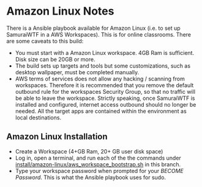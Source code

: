# Amazon Linux Notes
There is a Ansible playbook available for Amazon Linux (i.e. to set up SamuraiWTF in a AWS Workspaces).
This is for online classrooms.  There are some caveats to this build:

  * You must start with a Amazon Linux workspace.  4GB Ram is sufficient.  Disk size can be 20GB or more.
  * The build sets up targets and tools but some customizations, such as desktop wallpaper, must be completed manually.
  * AWS terms of services does not allow any hacking / scanning from workspaces. Therefore it is recommended that you remove the default outbound rule for the workspaces Security Group, so that no traffic will be able to leave the workspace.  Strictly speaking, once SamuraiWTF is installed and configured, internet access outbound should no longer be needed.  All the target apps are contained within the environment as local destinations.

## Amazon Linux Installation
  * Create a Workspace (4+GB Ram, 20+ GB user disk space)
  * Log in, open a terminal, and run each of the the commands under [install/amazon-linux/aws_workspace_bootstrap.sh](https://raw.githubusercontent.com/SamuraiWTF/samuraiwtf/amazon-linux/install/amazon-linux/aws_workspace_bootstrap.sh) in this branch.
  * Type your workspace password when prompted for your *BECOME Password*.  This is what the Ansible playbook uses for sudo.